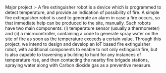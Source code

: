 Major project :- 
 A fire extinguisher robot is a device which is programmed to detect temperature, and provide an indication of possibility of fire. A simple fire
extinguisher robot is used to generate an alarm in case a fire occurs, so that immediate help
can be produced to the site, manually.
Such robots have two main components: (i) temperature sensor (usually a thermometer) and
(ii) a microcontroller, containing a code to generate spray water on the site of fire as soon as
the temperature exceeds a certain value.
Through this project, we intend to design and develop an IoT based fire extinguisher robot,
with additional components to enable to not only extinguish fire, but is also capable to
traversing a building to hunt for any instances of temperature rise, and then contacting the
nearby fire brigade stations, spraying water along with Carbon dioxide gas as a preventive
measure.

 
